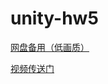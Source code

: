 # unity-hw5
[网盘备用（低画质）](https://pan.baidu.com/s/1Sb5fnyn3sUbWBcP-WejQ1A)


[视频传送门](http://v.youku.com/v_show/id_XMzU2MjIxOTgzMg==.html?spm=a2h3j.8428770.3416059.1)
